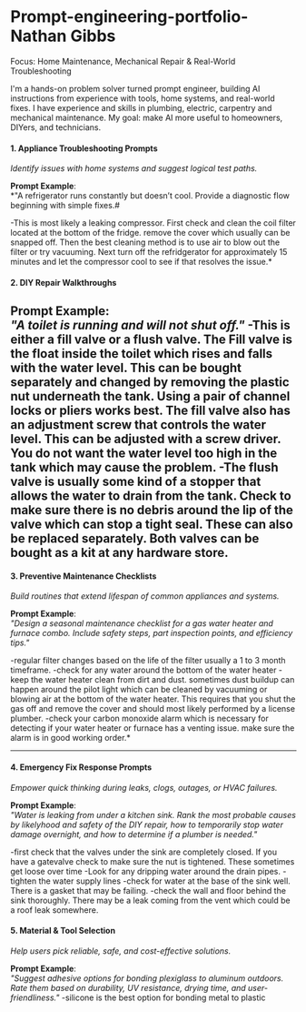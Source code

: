 # Prompt-engineering-portfolio-Nathan Gibbs #
Focus: Home Maintenance, Mechanical Repair & Real-World Troubleshooting  

I'm a hands-on problem solver turned prompt engineer, building AI instructions from experience with tools, home systems, and real-world fixes. I have experience and skills in plumbing, electric, carpentry and mechanical maintenance. My goal: make AI more useful to homeowners, DIYers, and technicians.

#### 1. **Appliance Troubleshooting Prompts**  
*Identify issues with home systems and suggest logical test paths.*

**Prompt Example**:  
*"A refrigerator runs constantly but doesn’t cool. Provide a diagnostic flow beginning with simple fixes.#

 -This is most likely a leaking compressor. First check and clean the coil filter located at the bottom of the fridge. remove the cover which usually can be snapped off. Then the best cleaning method is to use air to blow out the filter or try vacuuming. Next turn off the refridgerator for approximately 15 minutes and let the compressor cool to see if that resolves the issue.*
#### 2. **DIY Repair Walkthroughs**  
**Prompt Example**:  
*"A toilet is running and will not shut off."*
-This is either a fill valve or a flush valve. The Fill valve is the float inside the toilet which rises and falls with the water level.  This can be bought separately and changed by removing the plastic nut underneath the tank. Using a pair of channel locks or pliers works best. The fill valve also has an adjustment screw that controls the water level. This can be adjusted with a screw driver. You do not want the water level too high in the tank which may cause the problem. 
-The flush valve is usually some kind of a stopper that allows the water to drain from the tank. Check to make sure there is no debris around the lip of the valve which can stop a tight seal. These can also be replaced separately. Both valves can be bought as a kit at any hardware store.
---

#### 3. **Preventive Maintenance Checklists**  
*Build routines that extend lifespan of common appliances and systems.*

**Prompt Example**:  
*"Design a seasonal maintenance checklist for a gas water heater and furnace combo. Include safety steps, part inspection points, and efficiency tips."*

-regular filter changes based on the life of the filter usually a 1 to 3 month timeframe.
-check for any water around the bottom of the water heater
-keep the water heater clean from dirt and dust. sometimes dust buildup can happen around the pilot light which can be cleaned by vacuuming or blowing air at the bottom of the water heater. This requires that you shut the gas off and remove the cover and should most likely performed by a license plumber.
-check your carbon monoxide alarm which is necessary for detecting if your water heater or furnace has a venting issue. make sure the alarm is in good working order.*

---

#### 4. **Emergency Fix Response Prompts**  
*Empower quick thinking during leaks, clogs, outages, or HVAC failures.*

**Prompt Example**:  
*"Water is leaking from under a kitchen sink.  Rank the most probable causes by likelyhood and safety of the DIY repair, how to temporarily stop water damage overnight, and how to determine if a plumber is needed."*

-first check that the valves under the sink are completely closed. If you have a gatevalve check to make sure the nut is tightened. These sometimes get loose over time
-Look for any dripping water around the drain pipes.
-tighten the water supply lines
-check for water at the base of the sink well. There is a gasket that may be failing.
-check the wall and floor behind the sink thoroughly. There may be a leak coming from the vent which could be a roof leak somewhere.
#### 5. **Material & Tool Selection**  
*Help users pick reliable, safe, and cost-effective solutions.*

**Prompt Example**:  
*"Suggest adhesive options for bonding plexiglass to aluminum outdoors. Rate them based on durability, UV resistance, drying time, and user-friendliness."*
-silicone is the best option for bonding metal to plastic
